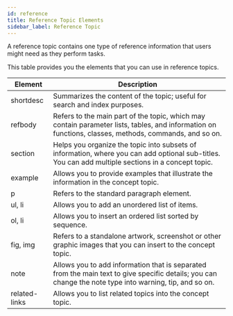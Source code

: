 ```yaml
---
id: reference
title: Reference Topic Elements
sidebar_label: Reference Topic
---
```


A reference topic contains one type of reference information that users might need as they perform tasks.

This table provides you the elements that you can use in reference topics.

|Element|Description|
|----|--------|
|shortdesc| Summarizes the content of the topic; useful for search and index purposes.|
|refbody| Refers to the main part of the topic, which may contain parameter lists, tables, and information on functions, classes, methods, commands, and so on.|
|section| Helps you organize the topic into subsets of information, where you can add optional sub-titles. You can add multiple sections in a concept topic.|
|example| Allows you to provide examples that illustrate the information in the concept topic.|
|p| Refers to the standard paragraph element.|
|ul, li| Allows you to add an unordered list of items.|
|ol, li| Allows you to insert an ordered list sorted by sequence. |
|fig, img| Refers to a standalone artwork, screenshot or other graphic images that you can insert to the concept topic.|
|note| Allows you to add information that is separated from the main text to give specific details; you can change the note type into warning, tip, and so on.|
|related-links| Allows you to list related topics into the concept topic.|
